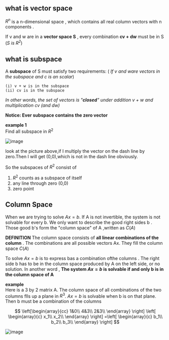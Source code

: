 


## what is vector space ##
$R^n$ is a n-dimensional space , which contains all real column vectors with n components .

If v and w are in a **vector space S**  , every combination **cv + dw** must be in S  
 (*S is   $R^2$*)


## what is subspace ##
A **subspace** of S must satisfy two requirements:
( *If v and ware vectors in the subspace and c is an scalar*)  
```
(i) v + w is in the subspace  
(ii) cv is in the subspace
```
*In other words, the set of vectors is "**closed**" under addition v + w and multiplication cv
(and dw)*


**Notice: Ever subspace contains the zero vector**


**example 1**  
Find all subspace in $R^2$

![image](https://raw.githubusercontent.com/yyf1994gggg/aricle/master/images/vector_space_1.png)

look at the picture above,if I multiply the vector on the dash line by zero.Then I will get (0,0),which is not in the dash line obviously.  

So the subspaces of $R^2$ consist of
1. $R^2$ counts as a subspace of itself
2. any line through zero (0,0) 
3. zero point


## Column Space ##
When we are trying to solve $Ax=b$. If A is not invertible, the system is not solvable for every
b. We only want to describe the good right sides b . Those good b's form the "column space" of A ,written as $C(A)$

**DEFINITION** The column space consists of **all linear combinations of the column** .
The combinations are all possible vectors Ax. They fill the column space $C(A)$

To solve $Ax=b$ is to
express bas a combination ofthe columns . The right side b has to be in the column space produced by A on the left side, or no solution. In another word , **The system $Ax= b$ is solvable if and only b is in the column space of A**

**example**  
Here is a 3 by 2 matrix A. The column space of all combinations of the two columns flls up a plane in $R^3$. $Ax = b$ is
solvable when b is on that plane. Then b must be a combination of the columns

$$
\left[\begin{array}{cc} 
1&0\\ 
4&3\\ 
2&3\\ 
\end{array} \right] 
\left[ \begin{array}{c} 
x_1\\
x_2\\ 
\end{array} \right] 
=\left[ \begin{array}{c} 
b_1\\ 
b_2\\ 
b_3\\ 
\end{array}
\right]
$$

![image](https://raw.githubusercontent.com/yyf1994gggg/aricle/master/images/vector_space_2.png)